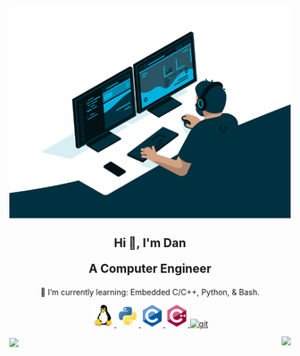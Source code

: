 <div align="center">
  <img src="https://github.com/Higgy710/Higgy710/blob/main/assets/computer.gif" width="600"/>
</div>

<h2 align="center">Hi 👋, I'm Dan
  
A Computer Engineer</h2>


<p align="center"> 🌱 I’m currently learning:
Embedded C/C++, Python, & Bash.</p>


<p align="center"> <a href="https://www.linux.org/" target="_blank"> <img src="https://raw.githubusercontent.com/devicons/devicon/master/icons/linux/linux-original.svg" alt="linux" width="40" height="40"/> </a> <a href="https://www.python.org" target="_blank"> <img src="https://raw.githubusercontent.com/devicons/devicon/master/icons/python/python-original.svg" alt="python" width="40" height="40"/> </a> <a href="https://www.cprogramming.com/" target="_blank"> <img src="https://raw.githubusercontent.com/devicons/devicon/master/icons/c/c-original.svg" alt="c" width="40" height="40"/> </a> <a href="https://www.w3schools.com/cpp/" target="_blank"> <img src="https://raw.githubusercontent.com/devicons/devicon/master/icons/cplusplus/cplusplus-original.svg" alt="cplusplus" width="40" height="40"/> </a> <a href="https://git-scm.com/" target="_blank"> <img src="https://www.vectorlogo.zone/logos/git-scm/git-scm-icon.svg" alt="git" width="40" height="40"/> </a> </p>


<a href="https://github.com/higgy710/">
  <img align="center" src="https://github-readme-stats.vercel.app/api?username=higgy710&theme=github_dark&show_icons=true&line_height=20&count_private=true" />
</a>
<a href="https://github.com/higgy710/">
  <img align="right" src="https://github-readme-stats.vercel.app/api/top-langs/?username=higgy710&layout=compact&theme=github_dark" />
</a>
